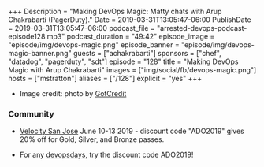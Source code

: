 +++
Description = "Making DevOps Magic: Matty chats with Arup Chakrabarti (PagerDuty)."
Date = 2019-03-31T13:05:47-06:00
PublishDate = 2019-03-31T13:05:47-06:00
podcast_file = "arrested-devops-podcast-episode128.mp3"
podcast_duration = "49:42"
episode_image = "episode/img/devops-magic.png"
episode_banner = "episode/img/devops-magic-banner.png"
guests = ["achakrabarti"]
sponsors = ["chef", "datadog", "pagerduty", "sdt"]
episode = "128"
title = "Making DevOps Magic with Arup Chakrabarti"
images = ["img/social/fb/devops-magic.png"]
hosts = ["mstratton"]
aliases = ["/128"]
explicit = "yes"
+++


<!-- show notes -->

* Image credit: photo by [GotCredit](https://www.flickr.com/photos/gotcredit/32995608738)

### Community

* [Velocity San Jose](https://conferences.oreilly.com/velocity/vl-ca) June 10-13 2019 - discount code "ADO2019" gives 20% off for Gold, Silver, and Bronze passes.

* For any [devopsdays](http://devopsdays.org), try the discount code ADO2019!


